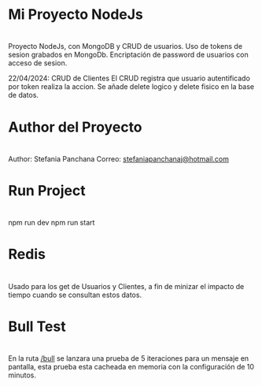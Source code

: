 # ##############################################################################################################
# Mi Proyecto NodeJs
# ##############################################################################################################
Proyecto NodeJs, con MongoDB y CRUD de usuarios.
Uso de tokens de sesion grabados en MongoDb.
Encriptación de password de usuarios con acceso de sesion.

22/04/2024: CRUD de Clientes
El CRUD registra que usuario autentificado por token realiza la accion.
Se añade delete logico y delete fisico en la base de datos.

# ##############################################################################################################
# Author del Proyecto
# ##############################################################################################################
Author: Stefania Panchana
Correo: stefaniapanchanaj@hotmail.com


# ##############################################################################################################
# Run Project
# ##############################################################################################################
npm run dev
npm run start

# ##############################################################################################################
# Redis
# ##############################################################################################################
Usado para los get de Usuarios y Clientes, a fin de minizar el impacto de tiempo cuando se consultan estos datos.

# ##############################################################################################################
# Bull Test
# ##############################################################################################################
En la ruta [/bull](http://localhost:3000/bull) se lanzara una prueba de 5 iteraciones para un mensaje en pantalla, 
esta prueba esta cacheada en memoria con la configuración de 10 minutos.